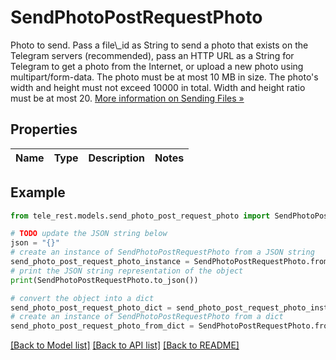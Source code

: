 # SendPhotoPostRequestPhoto

Photo to send. Pass a file\\_id as String to send a photo that exists on the Telegram servers (recommended), pass an HTTP URL as a String for Telegram to get a photo from the Internet, or upload a new photo using multipart/form-data. The photo must be at most 10 MB in size. The photo's width and height must not exceed 10000 in total. Width and height ratio must be at most 20. [More information on Sending Files »](https://core.telegram.org/bots/api/#sending-files)

## Properties

Name | Type | Description | Notes
------------ | ------------- | ------------- | -------------

## Example

```python
from tele_rest.models.send_photo_post_request_photo import SendPhotoPostRequestPhoto

# TODO update the JSON string below
json = "{}"
# create an instance of SendPhotoPostRequestPhoto from a JSON string
send_photo_post_request_photo_instance = SendPhotoPostRequestPhoto.from_json(json)
# print the JSON string representation of the object
print(SendPhotoPostRequestPhoto.to_json())

# convert the object into a dict
send_photo_post_request_photo_dict = send_photo_post_request_photo_instance.to_dict()
# create an instance of SendPhotoPostRequestPhoto from a dict
send_photo_post_request_photo_from_dict = SendPhotoPostRequestPhoto.from_dict(send_photo_post_request_photo_dict)
```
[[Back to Model list]](../README.md#documentation-for-models) [[Back to API list]](../README.md#documentation-for-api-endpoints) [[Back to README]](../README.md)


